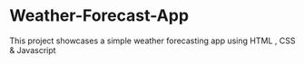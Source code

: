 # Weather-Forecast-App
This project showcases a simple weather forecasting app using HTML , CSS &amp;  Javascript
